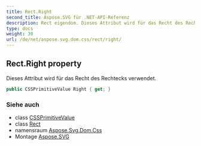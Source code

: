 ```yaml
---
title: Rect.Right
second_title: Aspose.SVG für .NET-API-Referenz
description: Rect eigendom. Dieses Attribut wird für das Recht des Rechtecks verwendet.
type: docs
weight: 30
url: /de/net/aspose.svg.dom.css/rect/right/
---
```

## Rect.Right property

Dieses Attribut wird für das Recht des Rechtecks verwendet.

```csharp
public CSSPrimitiveValue Right { get; }
```

### Siehe auch

* class [CSSPrimitiveValue](../../cssprimitivevalue/)
* class [Rect](../)
* namensraum [Aspose.Svg.Dom.Css](../../rect/)
* Montage [Aspose.SVG](../../../)


